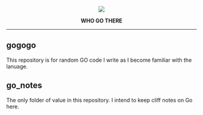 <p align="center">
  <p align="center">
    <img src="https://upload.wikimedia.org/wikipedia/en/b/b6/Dramatic_Chipmunk.png" />
    <strong><p style="text-align: center">WHO GO THERE</p></strong>
  </p>
</p>


---
## gogogo

This repository is for random GO code I write as I become familiar with the lanuage. 

## go_notes
The only folder of value in this repository. I intend to keep cliff notes on Go here.
